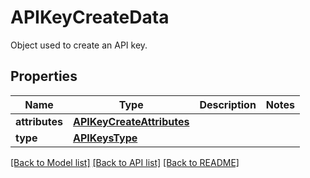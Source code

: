 # APIKeyCreateData

Object used to create an API key.

## Properties
Name | Type | Description | Notes
------------ | ------------- | ------------- | -------------
**attributes** | [**APIKeyCreateAttributes**](APIKeyCreateAttributes.md) |  | 
**type** | [**APIKeysType**](APIKeysType.md) |  | 

[[Back to Model list]](README.md#documentation-for-models) [[Back to API list]](README.md#documentation-for-api-endpoints) [[Back to README]](README.md)


